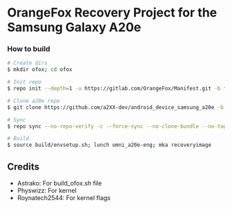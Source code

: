 # OrangeFox Recovery Project for the Samsung Galaxy A20e

### How to build ###

```bash
# Create dirs
$ mkdir ofox; cd ofox

# Init repo
$ repo init --depth=1 -u https://gitlab.com/OrangeFox/Manifest.git -b fox_9.0

# Clone a20e repo
$ git clone https://github.com/a2XX-dev/android_device_samsung_a20e -b fox-9.0-new device/samsung/a20e

# Sync
$ repo sync --no-repo-verify -c --force-sync --no-clone-bundle --no-tags --optimized-fetch --prune -j`nproc`

# Build
$ source build/envsetup.sh; lunch omni_a20e-eng; mka recoveryimage
```

## Credits
* Astrako: For build_ofox.sh file
* Physwizz: For kernel
* Roynatech2544: For kernel flags
